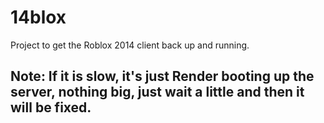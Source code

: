 # 14blox
Project to get the Roblox 2014 client back up and running.

## Note: If it is slow, it's just Render booting up the server, nothing big, just wait a little and then it will be fixed.
